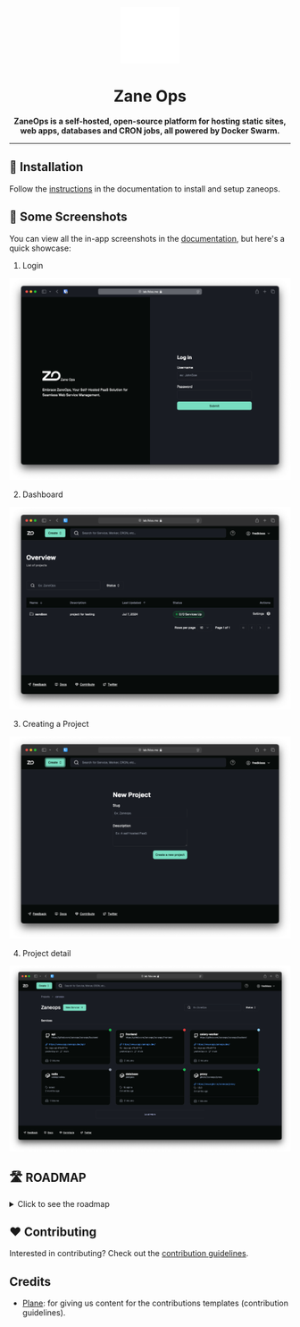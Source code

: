 <p align="center">
  <picture>
    <source media="(prefers-color-scheme: dark)" srcset="images/ZaneOps-SYMBOL-WHITE.svg">
    <source media="(prefers-color-scheme: light)" srcset="./images/ZaneOps-SYMBOL-BLACK.svg">
    <img src="./images/ZaneOps-SYMBOL-WHITE.svg" alt="Zane logo"  height="100" />
  </picture>
</p>

# <div align="center">Zane Ops</div>

<div align="center">
  <strong>
 ZaneOps is a self-hosted, open-source platform for hosting static sites, web apps, databases and CRON jobs, all powered by Docker Swarm.
  </strong>
</div>

---


## 🚀 Installation

Follow the [instructions](https://zane.fredkiss.dev/docs/get-started/) in the documentation to install and setup zaneops.

## 📸 Some Screenshots

You can view all the in-app screenshots in the [documentation](https://zane.fredkiss.dev/docs/screenshots/), but here's a quick showcase:


1. Login

  <p align="center">
    <picture>
      <source media="(prefers-color-scheme: dark)" srcset="./images/login-dark.png">
      <source media="(prefers-color-scheme: light)" srcset="./images/login-light.png">
      <img src="./images/login-dark.png" alt="Login page" />
    </picture>
  </p>

2. Dashboard

  <p align="center">
    <picture>
      <source media="(prefers-color-scheme: dark)" srcset="./images/dashboard-dark.png">
      <source media="(prefers-color-scheme: light)" srcset="./images/dashboard-light.png">
      <img src="./images/dashboard-dark.png" alt="Login page" />
    </picture>
  </p>

3. Creating a Project


  <p align="center">
    <picture>
      <source media="(prefers-color-scheme: dark)" srcset="./images/create-project-dark.png">
      <source media="(prefers-color-scheme: light)" srcset="./images/create-project-light.png">
      <img src="./images/create-project-dark.png" alt="Login page" />
    </picture>
  </p>

4. Project detail

  <p align="center">
    <picture>
      <source media="(prefers-color-scheme: dark)" srcset="./images/project-detail-dark.png">
      <source media="(prefers-color-scheme: light)" srcset="./images/project-detail-light.png">
      <img src="./images/project-detail-dark.png" alt="Login page" />
    </picture>
  </p>

## 🛣️ ROADMAP 

<details>
<summary>Click to see the roadmap</summary>

- **beta** :
   - [ ] Docker services frontend 
     - [ ] Details page 
     - [ ] Env variables page
     - [ ] Settings page
     - [ ] Single deployment page
     - [ ] Single deployment application logs page
     - [ ] Single deployment http logs page
     - [ ] deploy & redeploy deployments
   - [ ] Project frontend
     - [ ] settings page 
   - [ ] CLI
     - [ ] install & setup zaneops
     - [ ] shutting down & uninstalling ZaneOps
     - [ ] upgrading ZaneOps
     - [ ] authenticate with token (require token UI+API in ZaneOps)
     - [ ] Deploy a service using the CLI
   - [ ] Tons of docs
     - [ ] Using the CLI
     - [ ] Examples of deploying different kind of apps

- **v1** :

  - [ ] Rewrite from celery to temporal (not sure)
  - [ ] Managing environments (stating, production, and ephemeral envs)
  - [ ] Support workers (A.K.A sleeping services)
  - [ ] Git services API
    - [ ] create service from a public repo
    - [ ] deploy service  
      - [ ] Building service with nixpacks  
    - [ ] archive service
    - [ ] Pull Request environments
    - [ ] Auto-comments with deployment status on github
  - [ ] Git services frontend & API (same as docker services)

- **v2** :

  - [ ] Static websites support
  - [ ] CRONs support for services
  - [ ] Template support
    - [ ] Allow also for seeding templates
  - [ ] Multi-server support
</details>


## ❤️ Contributing

Interested in contributing? Check out the [contribution guidelines](./CONTRIBUTING.md).

## Credits

- [Plane](https://github.com/makeplane/plane): for giving us content for the contributions templates (contribution
  guidelines).